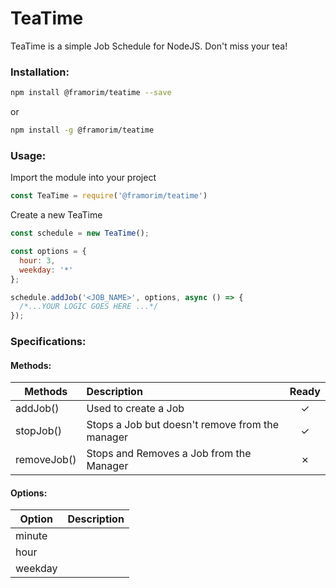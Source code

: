 # TeaTime

TeaTime is a simple Job Schedule for NodeJS.
Don't miss your tea!

### Installation:

```sh
npm install @framorim/teatime --save
```
or 
```sh
npm install -g @framorim/teatime 
```

### Usage:
Import the module into your project

```javascript
const TeaTime = require('@framorim/teatime')
```

Create a new TeaTime
```javascript
const schedule = new TeaTime();
```

```javascript
const options = { 
  hour: 3, 
  weekday: '*' 
};

schedule.addJob('<JOB_NAME>', options, async () => {
  /*...YOUR LOGIC GOES HERE ...*/
});
```
### Specifications:
#### Methods:
| Methods       | Description                                     | Ready |
| ------------- |:------------------------------------------------|:-----:|
| addJob()      | Used to create a Job                            |   ✓   |
| stopJob()     | Stops a Job but doesn't remove from the manager |   ✓   |
| removeJob()   | Stops and Removes a Job from the Manager        |   ✗   |

#### Options:
| Option   | Description  |
| -------- |:-------------|
| minute   |              |
| hour     |              |
| weekday  |              |
